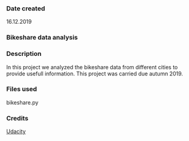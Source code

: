 ### Date created

16.12.2019

### Bikeshare data analysis


### Description

In this project we analyzed the bikeshare data from different cities to provide usefull information. This project was carried due autumn 2019.

### Files used

bikeshare.py


### Credits

<a href="https://www.udacity.com">Udacity</a>

